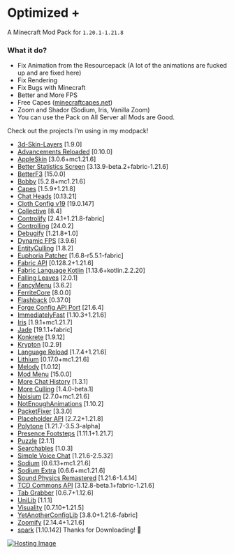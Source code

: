 # Optimized +

A Minecraft Mod Pack for ``1.20.1-1.21.8``

### What it do?

- Fix Animation from the Resourcepack (A lot of the animations are fucked up and are fixed here)
- Fix Rendering
- Fix Bugs with Minecraft
- Better and More FPS
- Free Capes ([minecraftcapes.net](https://minecraftcapes.net/account/login))
- Zoom and Shador (Sodium, Iris, Vanilla Zoom)
- You can use the Pack on All Server all Mods are Good. 

Check out the projects I'm using in my modpack!

- [3d\-Skin\-Layers](https://modrinth.com/mod/zV5r3pPn) [1\.9\.0]
- [Advancements Reloaded](https://modrinth.com/mod/tLuRLqpa) [0\.10\.0]
- [AppleSkin](https://modrinth.com/mod/EsAfCjCV) [3\.0\.6\+mc1\.21\.6]
- [Better Statistics Screen](https://modrinth.com/mod/n6PXGAoM) [3\.13\.9\-beta\.2\+fabric\-1\.21\.6]
- [BetterF3](https://modrinth.com/mod/8shC1gFX) [15\.0\.0]
- [Bobby](https://modrinth.com/mod/M08ruV16) [5\.2\.8\+mc1\.21\.6]
- [Capes](https://modrinth.com/mod/89Wsn8GD) [1\.5\.9\+1\.21\.8]
- [Chat Heads](https://modrinth.com/mod/Wb5oqrBJ) [0\.13\.21]
- [Cloth Config v19](https://modrinth.com/mod/9s6osm5g) [19\.0\.147]
- [Collective](https://modrinth.com/mod/e0M1UDsY) [8\.4]
- [Controlify](https://modrinth.com/mod/DOUdJVEm) [2\.4\.1\+1\.21\.8\-fabric]
- [Controlling](https://modrinth.com/mod/xv94TkTM) [24\.0\.2]
- [Debugify](https://modrinth.com/mod/QwxR6Gcd) [1\.21\.8\+1\.0]
- [Dynamic FPS](https://modrinth.com/mod/LQ3K71Q1) [3\.9\.6]
- [EntityCulling](https://modrinth.com/mod/NNAgCjsB) [1\.8\.2]
- [Euphoria Patcher](https://modrinth.com/mod/4H6sumDB) [1\.6\.8\-r5\.5\.1\-fabric]
- [Fabric API](https://modrinth.com/mod/P7dR8mSH) [0\.128\.2\+1\.21\.6]
- [Fabric Language Kotlin](https://modrinth.com/mod/Ha28R6CL) [1\.13\.6\+kotlin\.2\.2\.20]
- [Falling Leaves](https://modrinth.com/mod/WhbRG4iK) [2\.0\.1]
- [FancyMenu](https://modrinth.com/mod/Wq5SjeWM) [3\.6\.2]
- [FerriteCore](https://modrinth.com/mod/uXXizFIs) [8\.0\.0]
- [Flashback](https://modrinth.com/mod/4das1Fjq) [0\.37\.0]
- [Forge Config API Port](https://modrinth.com/mod/ohNO6lps) [21\.6\.4]
- [ImmediatelyFast](https://modrinth.com/mod/5ZwdcRci) [1\.10\.3\+1\.21\.6]
- [Iris](https://modrinth.com/mod/YL57xq9U) [1\.9\.1\+mc1\.21\.7]
- [Jade](https://modrinth.com/mod/nvQzSEkH) [19\.1\.1\+fabric]
- [Konkrete](https://modrinth.com/mod/J81TRJWm) [1\.9\.12]
- [Krypton](https://modrinth.com/mod/fQEb0iXm) [0\.2\.9]
- [Language Reload](https://modrinth.com/mod/uLbm7CG6) [1\.7\.4\+1\.21\.6]
- [Lithium](https://modrinth.com/mod/gvQqBUqZ) [0\.17\.0\+mc1\.21\.6]
- [Melody](https://modrinth.com/mod/CVT4pFB2) [1\.0\.12]
- [Mod Menu](https://modrinth.com/mod/mOgUt4GM) [15\.0\.0]
- [More Chat History](https://modrinth.com/mod/8qkXwOnk) [1\.3\.1]
- [More Culling](https://modrinth.com/mod/51shyZVL) [1\.4\.0\-beta\.1]
- [Noisium](https://modrinth.com/mod/KuNKN7d2) [2\.7\.0\+mc1\.21\.6]
- [NotEnoughAnimations](https://modrinth.com/mod/MPCX6s5C) [1\.10\.2]
- [PacketFixer](https://modrinth.com/mod/c7m1mi73) [3\.3\.0]
- [Placeholder API](https://modrinth.com/mod/eXts2L7r) [2\.7\.2\+1\.21\.8]
- [Polytone](https://modrinth.com/mod/3qAYkBMB) [1\.21\.7\-3\.5\.3\-alpha]
- [Presence Footsteps](https://modrinth.com/mod/rcTfTZr3) [1\.11\.1\+1\.21\.7]
- [Puzzle](https://modrinth.com/mod/3IuO68q1) [2\.1\.1]
- [Searchables](https://modrinth.com/mod/fuuu3xnx) [1\.0\.3]
- [Simple Voice Chat](https://modrinth.com/mod/9eGKb6K1) [1\.21\.6\-2\.5\.32]
- [Sodium](https://modrinth.com/mod/AANobbMI) [0\.6\.13\+mc1\.21\.6]
- [Sodium Extra](https://modrinth.com/mod/PtjYWJkn) [0\.6\.6\+mc1\.21\.6]
- [Sound Physics Remastered](https://modrinth.com/mod/qyVF9oeo) [1\.21\.6\-1\.4\.14]
- [TCD Commons API](https://modrinth.com/mod/Eldc1g37) [3\.12\.8\-beta\.1\+fabric\-1\.21\.6]
- [Tab Grabber](https://modrinth.com/mod/AXxtKawg) [0\.6\.7\+1\.12\.6]
- [UniLib](https://modrinth.com/mod/nT86WUER) [1\.1\.1]
- [Visuality](https://modrinth.com/mod/rI0hvYcd) [0\.7\.10\+1\.21\.5]
- [YetAnotherConfigLib](https://modrinth.com/mod/1eAoo2KR) [3\.8\.0\+1\.21\.6\-fabric]
- [Zoomify](https://modrinth.com/mod/w7ThoJFB) [2\.14\.4\+1\.21\.6]
- [spark](https://modrinth.com/mod/l6YH9Als) [1\.10\.142]
Thanks for Downloading! 💓

[![Hosting Image](https://i.imgur.com/dVtPG3Z.png)](https://bit.ly/3WKARvD)
